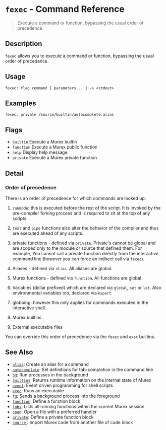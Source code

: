 # `fexec`  - Command Reference

> Execute a command or function, bypassing the usual order of precedence.

## Description

`fexec` allows you to execute a command or function, bypassing the usual order
of precedence.

## Usage

    fexec: flag command [ parameters... ] -> <stdout>

## Examples

    fexec: private /source/builtin/autocomplete.alias

## Flags

* `builtin`
    Execute a Murex builtin
* `function`
    Execute a Murex public function
* `help`
    Display help message
* `private`
    Execute a Murex private function

## Detail

### Order of precedence

There is an order of precedence for which commands are looked up:

1. `runmode`: this is executed before the rest of the script. It is invoked by
   the pre-compiler forking process and is required to sit at the top of any
   scripts.

1. `test` and `pipe` functions also alter the behavior of the compiler and thus
   are executed ahead of any scripts.

4. private functions - defined via `private`. Private's cannot be global and
   are scoped only to the module or source that defined them. For example, You
   cannot call a private function directly from the interactive command line
   (however you can force an indirect call via `fexec`).

2. Aliases - defined via `alias`. All aliases are global.

3. Murex functions - defined via `function`. All functions are global.

5. Variables (dollar prefixed) which are declared via `global`, `set` or `let`.
   Also environmental variables too, declared via `export`.

6. globbing: however this only applies for commands executed in the interactive
   shell.

7. Murex builtins.

8. External executable files

You can override this order of precedence via the `fexec` and `exec` builtins.

## See Also

* [`alias`](../commands/alias.md):
  Create an alias for a command
* [`autocomplete`](../commands/autocomplete.md):
  Set definitions for tab-completion in the command line
* [`bg`](../commands/bg.md):
  Run processes in the background
* [`builtins`](../commands/runtime.md):
  Returns runtime information on the internal state of Murex
* [`event`](../commands/event.md):
  Event driven programming for shell scripts
* [`exec`](../commands/exec.md):
  Runs an executable
* [`fg`](../commands/fg.md):
  Sends a background process into the foreground
* [`function`](../commands/function.md):
  Define a function block
* [`jobs`](../commands/fid-list.md):
  Lists all running functions within the current Murex session
* [`open`](../commands/open.md):
  Open a file with a preferred handler
* [`private`](../commands/private.md):
  Define a private function block
* [`source` ](../commands/source.md):
  Import Murex code from another file of code block